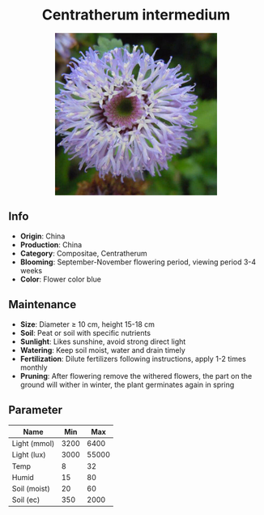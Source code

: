 <h1 align='center'>Centratherum intermedium</h1>
<p align="center">
    <img 
        align='center'
        width='320'
        src="../images/centratherum intermedium.png" 
        alt='Centratherum intermedium' />
</p>

## Info

 - **Origin**: China
 - **Production**: China
 - **Category**: Compositae, Centratherum
 - **Blooming**: September-November flowering period, viewing period 3-4 weeks
 - **Color**: Flower color blue

## Maintenance

 - **Size**: Diameter ≥ 10 cm, height 15-18 cm
 - **Soil**: Peat or soil with specific nutrients
 - **Sunlight**: Likes sunshine, avoid strong direct light
 - **Watering**: Keep soil moist, water and drain timely
 - **Fertilization**: Dilute fertilizers following instructions, apply 1-2 times monthly
 - **Pruning**: After flowering remove the withered flowers, the part on the ground will wither in winter, the plant germinates again in spring

## Parameter

| Name         | Min  | Max   |
|--------------|------|-------|
| Light (mmol) | 3200 | 6400  |
| Light (lux)  | 3000 | 55000 |
| Temp         | 8    | 32    |
| Humid        | 15   | 80    |
| Soil (moist) | 20   | 60    |
| Soil (ec)    | 350  | 2000  |